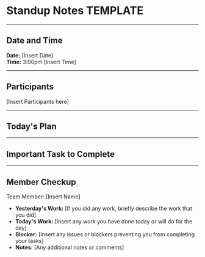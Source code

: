 # Standup Notes TEMPLATE
---

## Date and Time <br>
**Date:** [Insert Date] <br>
**Time:** 3:00pm [Insert Time]

---

## Participants
[Insert Participants here]

---

## Today's Plan



---

## Important Task to Complete



---

## Member Checkup 
Team Member: [Insert Name] <br>
* **Yesterday's Work:** [If you did any work, briefly describe the work that you did] <br>
* **Today's Work:** [Insert any work you have done today or will do for the day] <br>
* **Blocker:** [Insert any issues or blockers preventing you from completing your tasks] <br>
* **Notes:** [Any additional notes or comments]


